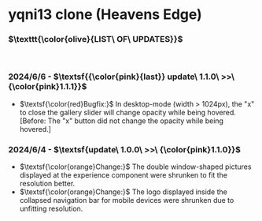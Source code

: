 # yqni13 clone (Heavens Edge)

### $\texttt{\color{olive}{LIST\ OF\ UPDATES}}$

<br>

### 2024/6/6 - $\textsf{{\color{pink}{last}} update\ 1.1.0\ >>\ {\color{pink}1.1.1}}$

- $\textsf{\color{red}Bugfix:}$ In desktop-mode (width > 1024px), the "x" to close the gallery slider will change opacity while being hovered. [Before: The "x" button did not change the opacity while being hovered.]

### 2024/6/4 - $\textsf{update\ 1.0.0\ >>\ {\color{pink}1.1.0}}$

- $\textsf{\color{orange}Change:}$ The double window-shaped pictures displayed at the experience component were shrunken to fit the resolution better.
- $\textsf{\color{orange}Change:}$ The logo displayed inside the collapsed navigation bar for mobile devices were shrunken due to unfitting resolution.